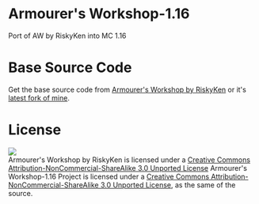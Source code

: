 # Armourer's Workshop-1.16
Port of AW by RiskyKen into MC 1.16

# Base Source Code
Get the base source code from [Armourer's Workshop by RiskyKen](https://github.com/RiskyKen/Armourers-Workshop) or it's [latest fork of mine](https://github.com/JeonDohyeon/Armourers-Workshop).

# License
![](https://i.creativecommons.org/l/by-nc-sa/3.0/88x31.png)  
Armourer's Workshop by RiskyKen is licensed under a [Creative Commons Attribution-NonCommercial-ShareAlike 3.0 Unported License](https://creativecommons.org/licenses/by-nc-sa/3.0/)
Armourer's Workshop-1.16 Project is licensed under a [Creative Commons Attribution-NonCommercial-ShareAlike 3.0 Unported License](https://creativecommons.org/licenses/by-nc-sa/3.0/), as the same of the source.
